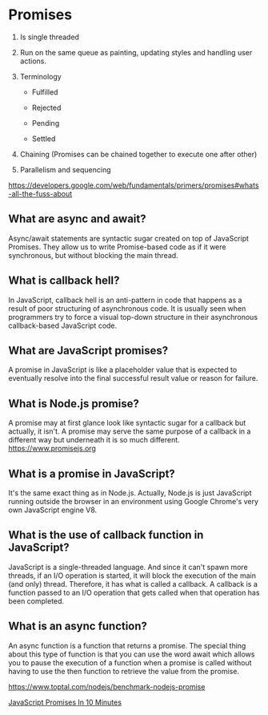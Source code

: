 # Promises

1. Is single threaded

2. Run on the same queue as painting, updating styles and handling user actions.

3. Terminology

   - Fulfilled

   - Rejected

   - Pending

   - Settled

4. Chaining (Promises can be chained together to execute one after other)

5. Parallelism and sequencing

<https://developers.google.com/web/fundamentals/primers/promises#whats-all-the-fuss-about>

## What are async and await?

Async/await statements are syntactic sugar created on top of JavaScript Promises. They allow us to write Promise-based code as if it were synchronous, but without blocking the main thread.

## What is callback hell?

In JavaScript, callback hell is an anti-pattern in code that happens as a result of poor structuring of asynchronous code. It is usually seen when programmers try to force a visual top-down structure in their asynchronous callback-based JavaScript code.

## What are JavaScript promises?

A promise in JavaScript is like a placeholder value that is expected to eventually resolve into the final successful result value or reason for failure.

## What is Node.js promise?

A promise may at first glance look like syntactic sugar for a callback but actually, it isn't. A promise may serve the same purpose of a callback in a different way but underneath it is so much different. <https://www.promisejs.org>

## What is a promise in JavaScript?

It's the same exact thing as in Node.js. Actually, Node.js is just JavaScript running outside the browser in an environment using Google Chrome's very own JavaScript engine V8.

## What is the use of callback function in JavaScript?

JavaScript is a single-threaded language. And since it can't spawn more threads, if an I/O operation is started, it will block the execution of the main (and only) thread. Therefore, it has what is called a callback. A callback is a function passed to an I/O operation that gets called when that operation has been completed.

## What is an async function?

An async function is a function that returns a promise. The special thing about this type of function is that you can use the word await which allows you to pause the execution of a function when a promise is called without having to use the then function to retrieve the value from the promise.

<https://www.toptal.com/nodejs/benchmark-nodejs-promise>

[JavaScript Promises In 10 Minutes](https://www.youtube.com/watch?v=DHvZLI7Db8E)
